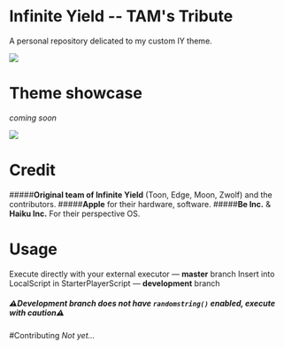 # Infinite Yield -- TAM's Tribute
A personal repository delicated to my custom IY theme.

![](https://media.discordapp.net/attachments/1127984104294592603/1140300769753567402/I-think-it_s-good.webp?width=336&height=432)

# Theme showcase
*coming soon*

![](https://media.discordapp.net/stickers/1031938879290347540.webp?size=160)

# Credit
#####**Original team of Infinite Yield** (Toon, Edge, Moon, Zwolf) and the contributors.
#####**Apple** for their hardware, software.
#####**Be Inc.** & **Haiku Inc.** For their perspective OS.

# Usage
Execute directly with your external executor — **master** branch
Insert into LocalScript in StarterPlayerScript — **development** branch

##### ⚠️Development branch does not have `randomstring()` enabled, execute with caution⚠️

#Contributing
*Not yet...*


